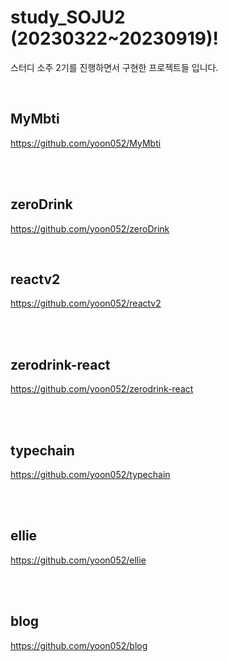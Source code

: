# study_SOJU2 (20230322~20230919)!

 스터디 소주 2기를 진행하면서 구현한 프로젝트들 입니다.

<br>

 ## MyMbti
 https://github.com/yoon052/MyMbti
 
 </br>

 <br>
 
 ## zeroDrink
 https://github.com/yoon052/zeroDrink
 </br>
 


 <br>
 
 ## reactv2
 https://github.com/yoon052/reactv2
 
 </br>

 <br>
 
 ## zerodrink-react
 https://github.com/yoon052/zerodrink-react
 
 </br>

 <br>
 
 ## typechain
 https://github.com/yoon052/typechain
 
 </br>

 <br>
 
 ## ellie
 https://github.com/yoon052/ellie
 
 </br>

 <br>
 
 ## blog
 https://github.com/yoon052/blog
 
 </br>

